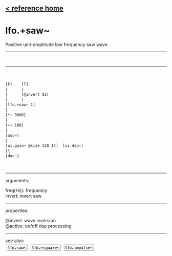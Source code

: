 [< reference home](index.html)
---

# lfo.+saw~


Positive unit-amplitude low frequency saw wave

---

<br>


---


```


[F]    [T]
|      |
|      [@invert $1(
|      |
[lfo.+saw~ 1]
|
[*~ 3000]
|
[+~ 100]
|
[osc~]
|
[ui.gain~ @size 120 14]  [ui.dsp~]
|\
[dac~]

            
```

---
arguments:

freq(Hz): frequency<br>
invert: invert saw<br>

---
properties:

@invert: wave inversion<br>
@active: on/off dsp
            processing<br>

---
see also:<br>
[![lfo.saw~](img/object_lfo.saw~.png)](lfo.saw~.html)
[![lfo.+square~](img/object_lfo.+square~.png)](lfo.+square~.html)
[![lfo.impulse~](img/object_lfo.impulse~.png)](lfo.impulse~.html)
